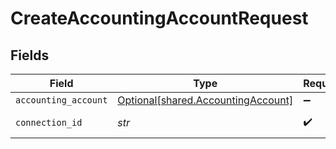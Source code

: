 # CreateAccountingAccountRequest


## Fields

| Field                                                                          | Type                                                                           | Required                                                                       | Description                                                                    |
| ------------------------------------------------------------------------------ | ------------------------------------------------------------------------------ | ------------------------------------------------------------------------------ | ------------------------------------------------------------------------------ |
| `accounting_account`                                                           | [Optional[shared.AccountingAccount]](../../models/shared/accountingaccount.md) | :heavy_minus_sign:                                                             | N/A                                                                            |
| `connection_id`                                                                | *str*                                                                          | :heavy_check_mark:                                                             | ID of the connection                                                           |